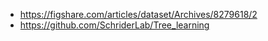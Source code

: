 - https://figshare.com/articles/dataset/Archives/8279618/2
- https://github.com/SchriderLab/Tree_learning 
